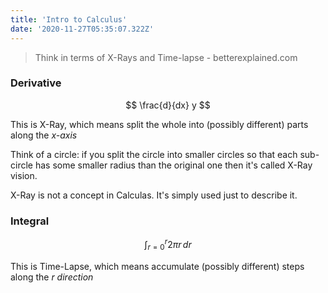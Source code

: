 ```yaml
---
title: 'Intro to Calculus'
date: '2020-11-27T05:35:07.322Z'
---
```


> Think in terms of X-Rays and Time-lapse - betterexplained.com


### Derivative
$$
\frac{d}{dx} y
$$

This is X-Ray, which means split the whole into (possibly different) parts along the _x-axis_

Think of a circle: if you split the circle into smaller circles so that each sub-circle has some smaller radius than the original one then it's called X-Ray vision.

X-Ray is not a concept in Calculas. It's simply used just to describe it.


### Integral

$$
\int_{r=0}^{r} 2 \pi r \,dr
$$

This is Time-Lapse, which means accumulate (possibly different) steps along the _r direction_
